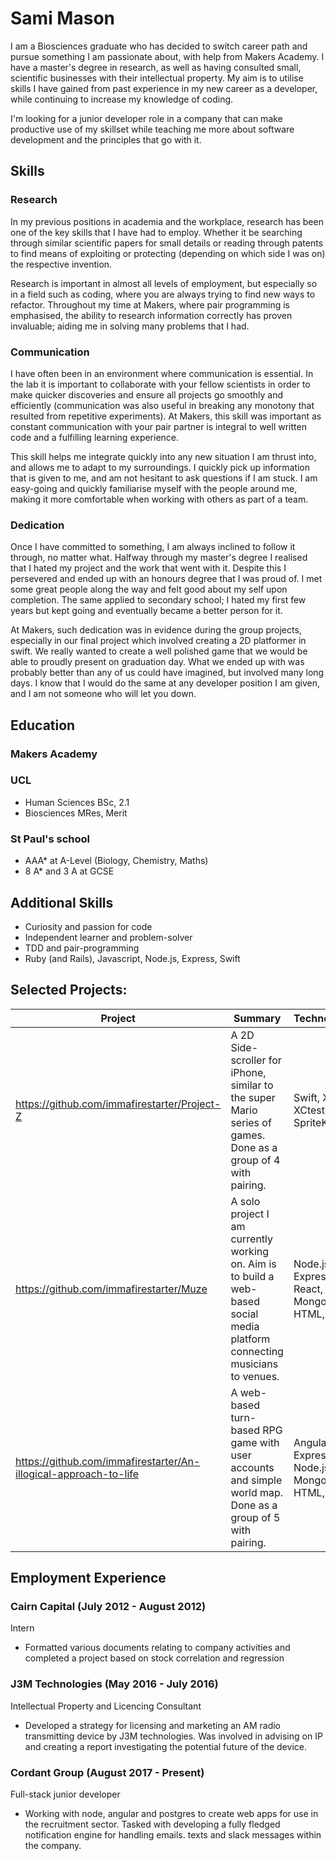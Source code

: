 # Sami Mason

I am a Biosciences graduate who has decided to switch career path and pursue something I am passionate about, with help from Makers Academy. I have a master's degree in research, as well as having consulted small, scientific businesses with their intellectual property. My aim is to utilise skills I have gained from past experience in my new career as a developer, while continuing to increase my knowledge of coding.

I'm looking for a junior developer role in a company that can make productive use of my skillset while teaching me more about software development and the principles that go with it.


## Skills

### Research

In my previous positions in academia and the workplace, research has been one of the key skills that I have had to employ. Whether it be searching through similar scientific papers for small details or reading through patents to find means of exploiting or protecting (depending on which side I was on) the respective invention.

Research is important in almost all levels of employment, but especially so in a field such as coding, where you are always trying to find new ways to refactor. Throughout my time at Makers, where pair programming is emphasised, the ability to research information correctly has proven invaluable; aiding me in solving many problems that I had.

### Communication

I have often been in an environment where communication is essential. In the lab it is important to collaborate with your fellow scientists in order to make quicker discoveries and ensure all projects go smoothly and efficiently (communication was also useful in breaking any monotony that resulted from repetitive experiments). At Makers, this skill was important as constant communication with your pair partner is integral to well written code and a fulfilling learning experience.

This skill helps me integrate quickly into any new situation I am thrust into, and allows me to adapt to my surroundings. I quickly pick up information that is given to me, and am not hesitant to ask questions if I am stuck. I am easy-going and quickly familiarise myself with the people around me, making it more comfortable when working with others as part of a team.

### Dedication

Once I have committed to something, I am always inclined to follow it through, no matter what. Halfway through my master's degree I realised that I hated my project and the work that went with it. Despite this I persevered and ended up with an honours degree that I was proud of. I met some great people along the way and felt good about my self upon completion. The same applied to secondary school; I hated my first few years but kept going and eventually became a better person for it.

At Makers, such dedication was in evidence during the group projects, especially in our final project which involved creating a 2D platformer in swift. We really wanted to create a well polished game that we would be able to proudly present on graduation day. What we ended up with was probably better than any of us could have imagined, but involved many long days. I know that I would do the same at any developer position I am given, and I am not someone who will let you down.


## Education

### Makers Academy

### UCL

- Human Sciences BSc, 2.1
- Biosciences MRes, Merit

### St Paul's school

- AAA* at A-Level (Biology, Chemistry, Maths)
- 8 A* and 3 A at GCSE


## Additional Skills

- Curiosity and passion for code
- Independent learner and problem-solver
- TDD and pair-programming
- Ruby (and Rails), Javascript, Node.js, Express, Swift


## Selected Projects:

| Project                                                          | Summary                                                                                                                     | Technologies                                     |
|------------------------------------------------------------------|-----------------------------------------------------------------------------------------------------------------------------|--------------------------------------------------|
| https://github.com/immafirestarter/Project-Z                     | A 2D Side-scroller for iPhone, similar to the super Mario series of games.  Done as a group of 4 with pairing.              | Swift, Xcode, XCtest, SpriteKit                  |
| https://github.com/immafirestarter/Muze                          | A solo project I am currently working on. Aim is to build a web-based social media platform connecting musicians to venues. | Node.js, Express, React,  MongoDB, HTML, CSS,    |
| https://github.com/immafirestarter/An-illogical-approach-to-life | A web-based turn-based RPG game with  user accounts and simple world map.  Done as a group of 5 with pairing.               | AngularJS, Express, Node.js,  MongoDB, HTML, CSS |

## Employment Experience

### Cairn Capital (July 2012 - August 2012)
Intern
- Formatted various documents relating to company activities and completed a project based on stock
correlation and regression

### J3M Technologies (May 2016 - July 2016)
Intellectual Property and Licencing Consultant
- Developed a strategy for licensing and marketing an AM radio transmitting device by J3M technologies. Was involved in advising on IP and creating a report investigating the potential future of the device.

### Cordant Group (August 2017 - Present)
Full-stack junior developer
- Working with node, angular and postgres to create web apps for use in the recruitment sector. Tasked with developing a fully fledged notification engine for handling emails. texts and slack messages within the company.
